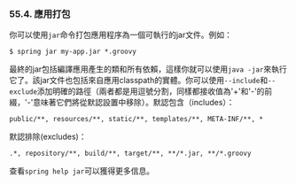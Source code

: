 ### 55.4. 應用打包

你可以使用`jar`命令打包應用程序為一個可執行的jar文件。例如：
```shell
$ spring jar my-app.jar *.groovy
```
最終的jar包括編譯應用產生的類和所有依賴，這樣你就可以使用`java -jar`來執行它了。該jar文件也包括來自應用classpath的實體。你可以使用`--include`和`--exclude`添加明確的路徑（兩者都是用逗號分割，同樣都接收值為'+'和'-'的前綴，'-'意味著它們將從默認設置中移除）。默認包含（includes）：
```shell
public/**, resources/**, static/**, templates/**, META-INF/**, *
```
默認排除(excludes)：
```shell
.*, repository/**, build/**, target/**, **/*.jar, **/*.groovy
```
查看`spring help jar`可以獲得更多信息。
